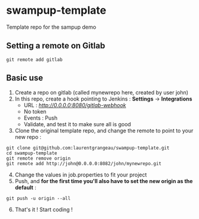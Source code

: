 # swampup-template
Template repo for the sampup demo


## Setting a remote on Gitlab

```git remote add gitlab```

## Basic use

1. Create a repo on gitlab (called mynewrepo here, created by user john)
2. In this repo, create a hook pointing to Jenkins : **Settings** -> **Integrations**
    + URL : _http://0.0.0.0:8080/gitlab-webhook_
    + No token
    + Events : Push
    + Validate, and test it to make sure all is good
2. Clone the original template repo, and change the remote to point to your new repo :
```
git clone git@github.com:laurentgrangeau/swampup-template.git
cd swampup-template
git remote remove origin
git remote add http://john@0.0.0.0:8082/john/mynewrepo.git
```
4. Change the values in job.properties to fit your project
4. Push, and **for the first time you'll also have to set the new origin as the default** :
```
git push -u origin --all
```
6. That's it ! Start coding !